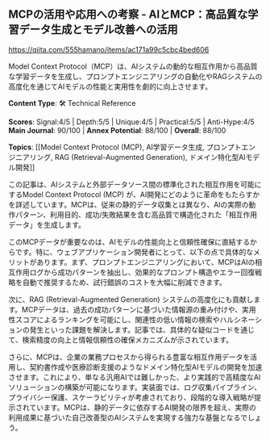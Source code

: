## MCPの活用や応用への考察 - AIとMCP：高品質な学習データ生成とモデル改善への活用

https://qiita.com/555hamano/items/ac171a99c5cbc4bed606

Model Context Protocol（MCP）は、AIシステムの動的な相互作用から高品質な学習データを生成し、プロンプトエンジニアリングの自動化やRAGシステムの高度化を通じてAIモデルの性能と実用性を劇的に向上させます。

**Content Type**: 🛠️ Technical Reference

**Scores**: Signal:4/5 | Depth:5/5 | Unique:4/5 | Practical:5/5 | Anti-Hype:4/5
**Main Journal**: 90/100 | **Annex Potential**: 88/100 | **Overall**: 88/100

**Topics**: [[Model Context Protocol (MCP), AI学習データ生成, プロンプトエンジニアリング, RAG (Retrieval-Augmented Generation), ドメイン特化型AIモデル開発]]

この記事は、AIシステムと外部データソース間の標準化された相互作用を可能にするModel Context Protocol (MCP) が、AI開発にどのように革命をもたらすかを詳述しています。MCPは、従来の静的データ収集とは異なり、AIの実際の動作パターン、利用目的、成功/失敗結果を含む高品質で構造化された「相互作用データ」を生成します。

このMCPデータが重要なのは、AIモデルの性能向上と信頼性確保に直結するからです。特に、ウェブアプリケーション開発者にとって、以下の点で具体的なメリットがあります。まず、プロンプトエンジニアリングにおいて、MCPはAIの相互作用ログから成功パターンを抽出し、効果的なプロンプト構造やエラー回復戦略を自動で推奨するため、試行錯誤のコストを大幅に削減できます。

次に、RAG (Retrieval-Augmented Generation) システムの高度化にも貢献します。MCPデータは、過去の成功パターンに基づいた情報源の重み付けや、実用性スコアによるランキングを可能にし、関連性の低い情報の検索やハルシネーションの発生といった課題を解決します。記事では、具体的な疑似コードを通じて、検索精度の向上と情報信頼性の確保メカニズムが示されています。

さらに、MCPは、企業の業務プロセスから得られる豊富な相互作用データを活用し、契約書作成や医療診断支援のようなドメイン特化型AIモデルの開発を加速させます。これにより、単なる汎用AIでは難しかった、より実践的で高精度なAIソリューションの構築が可能になります。実装面では、ログ収集パイプライン、プライバシー保護、スケーラビリティが考慮されており、段階的な導入戦略が提示されています。MCPは、静的データに依存するAI開発の限界を超え、実際の利用成果に基づいた自己改善型のAIシステムを実現する強力な基盤となるでしょう。